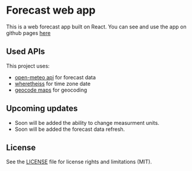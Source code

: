# Forecast web app

This is a web forecast app built on React.
You can see and use the app on github pages [here](https://do0dleman.github.io/forecast/)

## Used APIs

This project uses:

* [open-meteo api](https://open-meteo.com/) for forecast data
* [wheretheiss](https://wheretheiss.at/) for time zone date
* [geocode maps](https://geocode.maps.co/) for geocoding

## Upcoming updates

* Soon will be added the ability to change measurment units.
* Soon will be added the forecast data refresh.

## License

See the [LICENSE](https://github.com/do0dleman/forecast/blob/master/LICENSE.md) file for license rights and limitations (MIT).